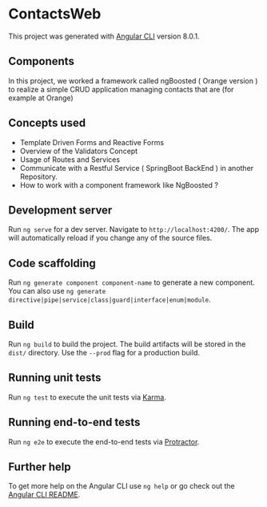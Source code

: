 # ContactsWeb

This project was generated with [Angular CLI](https://github.com/angular/angular-cli) version 8.0.1.

## Components
In this project, we worked a framework called ngBoosted ( Orange version ) to realize a simple CRUD application managing contacts that are (for example at Orange)

## Concepts used 
- Template Driven Forms and Reactive Forms
- Overview of the Validators Concept
- Usage of Routes and Services
- Communicate with a Restful Service ( SpringBoot BackEnd  ) in another Repository.
- How to work with a component framework like NgBoosted ?

## Development server

Run `ng serve` for a dev server. Navigate to `http://localhost:4200/`. The app will automatically reload if you change any of the source files.

## Code scaffolding

Run `ng generate component component-name` to generate a new component. You can also use `ng generate directive|pipe|service|class|guard|interface|enum|module`.

## Build

Run `ng build` to build the project. The build artifacts will be stored in the `dist/` directory. Use the `--prod` flag for a production build.

## Running unit tests

Run `ng test` to execute the unit tests via [Karma](https://karma-runner.github.io).

## Running end-to-end tests

Run `ng e2e` to execute the end-to-end tests via [Protractor](http://www.protractortest.org/).

## Further help

To get more help on the Angular CLI use `ng help` or go check out the [Angular CLI README](https://github.com/angular/angular-cli/blob/master/README.md).
